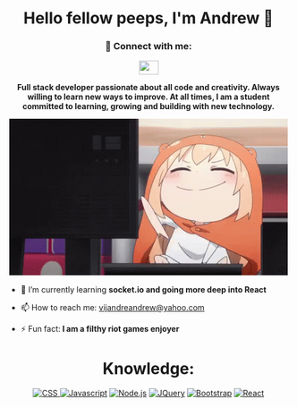 

<h1 align="center">Hello fellow peeps, I'm Andrew 👋</h1>


 <h3 align="center">💬 Connect with me:</h3> 
 <p align="center">
<a href="https://www.linkedin.com/in/andrew-vijandre-0aa86622a/"><img align="center" src="https://raw.githubusercontent.com/rahuldkjain/github-profile-readme-generator/master/src/images/icons/Social/linked-in-alt.svg" height="25" width="35" style="max-width: 100%"></img></a>
</p>

<p align="center"><b>Full stack developer passionate about all code and creativity. Always willing to learn new ways to improve. At all times, I am a student committed to learning, growing and building with new technology.</b></p>

<p align="center" padding-top="20px">
<img src="/images/typingtyping.gif" alt="gif"/>
 </p>



- 🌱 I’m currently learning <b>socket.io and going more deep into React</b>

- 📫 How to reach me: vijandreandrew@yahoo.com

- ⚡ Fun fact:<b> I am a filthy riot games enjoyer</b>


<h1 align="center">Knowledge:</h1>

<p align="center">
 
<a href="https://developer.mozilla.org/en-US/docs/Web/CSS" rel="nofollow">
 <img src="https://camo.githubusercontent.com/34430ca7915b4f95fe0716bf3eb9c4eceabb8b31f6149978c38ef50fb92b0519/68747470733a2f2f696d672e736869656c64732e696f2f62616467652f4353532d626c75653f6c6f676f3d63737333" alt="CSS" data-canonical-src="https://img.shields.io/badge/CSS-blue?logo=css3" style="max-width: 100%;">
 </a>
 
 <a href="https://developer.mozilla.org/en-US/docs/Web/JavaScript" rel="nofollow">
  <img src="https://camo.githubusercontent.com/1a3999759bea2e4a3f18d775dfb16ad3677aa838bf7ca3b11ad163099eacec8b/68747470733a2f2f696d672e736869656c64732e696f2f62616467652f4a6176617363726970742d79656c6c6f773f6c6f676f3d6a617661736372697074" alt="Javascript" data-canonical-src="https://img.shields.io/badge/Javascript-yellow?logo=javascript" style="max-width: 100%;"></a>
 
 <a href="https://nodejs.org/en/" rel="nofollow">
  <img src="https://camo.githubusercontent.com/859fd4fd3cc34a3e9811f6adef1e694fc85f654cfbc71e47c7f5852cf9c80e24/68747470733a2f2f696d672e736869656c64732e696f2f62616467652f2d4e6f64652e6a732d626c61636b3f6c6f676f3d6e6f6465646f746a73" alt="Node.js" data-canonical-src="https://img.shields.io/badge/-Node.js-black?logo=nodedotjs" style="max-width: 100%;"></a>
 
 <a href="https://jquery.com" rel="nofollow">
  <img src="https://camo.githubusercontent.com/e29fc70aed7ad196e346c20faf0085d0e8cb08669190de7715c16967485343e4/68747470733a2f2f696d672e736869656c64732e696f2f62616467652f6a51756572792d626c75653f6c6f676f3d6a7175657279" alt="JQuery" data-canonical-src="https://img.shields.io/badge/jQuery-blue?logo=jquery" style="max-width: 100%;"></a>
 
 <a href="https://getbootstrap.com" rel="nofollow">
  <img src="https://camo.githubusercontent.com/e4ca389f144a00503c61af316f68259df4d620c0996cc24bd6b50c3053202f7d/68747470733a2f2f696d672e736869656c64732e696f2f62616467652f426f6f7473747261702d707572706c653f6c6f676f3d626f6f747374726170" alt="Bootstrap" data-canonical-src="https://img.shields.io/badge/Bootstrap-purple?logo=bootstrap" style="max-width: 100%;"></a>
 
<a href="https://reactjs.org/" rel="nofollow">
 <img src="https://camo.githubusercontent.com/56efba43850c44511868c0ecccce52fc48b52ffedec24a00a48c6024e6be61ad/68747470733a2f2f696d672e736869656c64732e696f2f62616467652f2d52656163742d626c61636b3f6c6f676f3d7265616374" alt="React" data-canonical-src="https://img.shields.io/badge/-React-black?logo=react" style="max-width: 100%;"></a>
 
</p>


<!--
**ahndjru/ahndjru** is a ✨ _special_ ✨ repository because its `README.md` (this file) appears on your GitHub profile.

Here are some ideas to get you started:


-->
